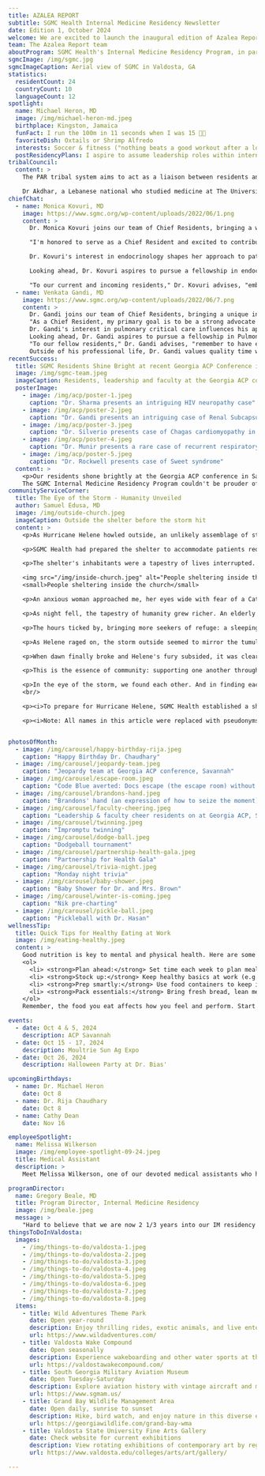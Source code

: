 ```yaml
---
title: AZALEA REPORT
subtitle: SGMC Health Internal Medicine Residency Newsletter
date: Edition 1, October 2024
welcome: We are excited to launch the inaugural edition of Azalea Report, a resident-led digital newsletter for the Internal Medicine Residency program at South Georgia Health in Valdosta, Georgia. We chose the name "Azalea Report" to honor Valdosta's nickname as the "Azalea City," reflecting our aim to flourish and showcase the best of our program, much like the vibrant azaleas that bloom across our city each spring. In this first edition, we're excited to spotlight outstanding residents, share program achievements, and hear from our newly appointed Chief Residents about their plans for the coming year. We'll also feature a section on community engagement, highlighting how our residents contribute to Valdosta and surrounding areas. Whether you're a current resident, faculty member, prospective applicant.  We invite you to learn more about our residency program through the Azalea Report and join us on this exciting journey of growth and excellence in medical education. <br/><br/> Sincerely,
team: The Azalea Report team
aboutProgram: SGMC Health's Internal Medicine Residency Program, in partnership with Mercer University School of Medicine, combines academic excellence with hands-on experience, leveraging SGMC Health's highly capable healthcare delivery system to meet the primary care and healthcare needs of rural and medically underserved areas of Georgia.
sgmcImage: /img/sgmc.jpg
sgmcImageCaption: Aerial view of SGMC in Valdosta, GA
statistics:
  residentCount: 24
  countryCount: 10
  languageCount: 12
spotlight:
  name: Michael Heron, MD
  image: /img/michael-heron-md.jpeg
  birthplace: Kingston, Jamaica
  funFact: I run the 100m in 11 seconds when I was 15 🏃🏾
  favoriteDish: Oxtails or Shrimp Alfredo
  interests: Soccer & fitness ("nothing beats a good workout after a long day of work")
  postResidencyPlans: I aspire to assume leadership roles within internal medicine and contribute to advancements in clinical guidelines and patient care.
tribalCouncil:
  content: >
    The PAR tribal system aims to act as a liaison between residents and GME focusing on resident wellness, building camaraderie and improving the resident experience. The PAR resident body recently voted for Dr Ghida Akdhar as the new Vice President, with Dr Danhely Cruz continuing on as our president. We thank Dr Sheri Walls for all her hardwork and dedication in advocating for the resident body and improving the resident experience. 

    Dr Akdhar, a Lebanese national who studied medicine at The Universite Saint Joseph in Lebanon, is excited for her new role and is committed to the continued improvement of resident well-being. "I was always drawn to extracurricular activities where I can voice my opinion, advocate for change and develop my leadership skills. I don't believe that we have to be in any titled position to have a leading role in change, but I did want to be held accountable for my work, and that's why I decided to run for a leadership position in the Tribal Council. I really believe we can shape residency into what it's supposed to be, an enjoyable training experience that does not come at the cost of our well-being."
chiefChat:
  - name: Monica Kovuri, MD
    image: https://www.sgmc.org/wp-content/uploads/2022/06/1.png
    content: >
      Dr. Monica Kovuri joins our team of Chief Residents, bringing a wealth of diverse experience and a passion for endocrinology. A graduate of Sri Devaraj Urs Medical College, Dr. Kovuri has demonstrated exceptional clinical skills and leadership throughout her residency.

      "I'm honored to serve as a Chief Resident and excited to contribute to our program's growth," says Dr. Kovuri. "My goal is to foster an environment of continuous learning and support for our residents, particularly in research and specialized areas like endocrinology."

      Dr. Kovuri's interest in endocrinology shapes her approach to patient care and resident education. She plans to organize focused workshops and case discussions in this field, benefiting residents interested in metabolic disorders and hormone-related conditions.

      Looking ahead, Dr. Kovuri aspires to pursue a fellowship in endocrinology, where she hopes to further specialize and contribute to advancements in the field. Her dedication to this subspecialty will undoubtedly enrich our program's curriculum and inspire residents with similar interests.

      "To our current and incoming residents," Dr. Kovuri advises, "embrace every learning opportunity, stay curious, and don't hesitate to explore your specific areas of interest within internal medicine. The depth and breadth of our field offer endless possibilities for growth and specialization."
  - name: Venkata Gandi, MD
    image: https://www.sgmc.org/wp-content/uploads/2022/06/7.png
    content: >
      Dr. Gandi joins our team of Chief Residents, bringing a unique international perspective and a keen interest in pulmonary critical care. A graduate of St. Matthew's University School of Medicine in Grand Cayman, Dr. Gandi has consistently demonstrated exceptional clinical acumen and leadership throughout his residency.
      "As a Chief Resident, my primary goal is to be a strong advocate for our residents at both the GME and attending physician levels," says Dr. Gandi. "I understand the challenges of residency and believe that robust support from leadership can significantly enhance the learning experience."
      Dr. Gandi's interest in pulmonary critical care influences his approach to patient management and resident education. He plans to organize specialized workshops and case discussions in this field, benefiting residents interested in pulmonary disorders and critical care medicine.
      Looking ahead, Dr. Gandi aspires to pursue a fellowship in Pulmonary Critical Care, where he hopes to further specialize and contribute to advancements in the field. His dedication to this subspecialty will undoubtedly enrich our program's curriculum and inspire residents with similar interests.
      "To our fellow residents," Dr. Gandi advises, "remember to have each other's backs. Our diverse backgrounds are our strength – let's learn from one another and grow together. When things get challenging, there's nothing more valuable than the support of your colleagues."
      Outside of his professional life, Dr. Gandi values quality time with his wife and enjoys traveling, maintaining a balance that enhances both his personal growth and medical career.
recentSuccess:
  title: SGMC Residents Shine Bright at recent Georgia ACP Conference in Savannah, GA
  image: /img/sgmc-team.jpeg
  imageCaption: Residents, leadership and faculty at the Georgia ACP conference
  posterImage:
    - image: /img/acp/poster-1.jpeg
      caption: "Dr. Sharma presents an intriguing HIV neuropathy case"
    - image: /img/acp/poster-2.jpeg
      caption: "Dr. Gandi presents an intriguing case of Renal Subcapsular Hematoma following transradial catheterization"
    - image: /img/acp/poster-3.jpeg
      caption: "Dr. Silverio presents case of Chagas cardiomyopathy in US resident from Central America"
    - image: /img/acp/poster-4.jpeg
      caption: "Dr. Munir presents a rare case of recurrent respiratory papillomatosis"
    - image: /img/acp/poster-5.jpeg
      caption: "Dr. Rockwell presents case of Sweet syndrome"
  content: >
    <p>Our residents shone brightly at the Georgia ACP conference in Savannah! Poster presenters wowed audiences with their research and clinical insights, while our Jeopardy team - <strong>Drs. McSweeney, Silverio-Lopez, and Mohan</strong> - clinched an impressive 5th place out of 15, surpassing several highly-ranked programs.
    The SGMC Internal Medicine Residency Program couldn't be prouder of all participants. Their outstanding performance has not only brought recognition to our program but also set a new benchmark for future residents. As we celebrate this year's achievements, we're already excited for an even stronger showing next year. Strong work 💪🏼 everyone!</p><br/>
communityServiceCorner:
  title: The Eye of the Storm - Humanity Unveiled
  author: Samuel Edusa, MD
  image: /img/outside-church.jpeg
  imageCaption: Outside the shelter before the storm hit
  content: >
    <p>As Hurricane Helene howled outside, an unlikely assemblage of strangers sought sanctuary within the walls of a local church. I found myself there, a resident physician volunteering alongside Red Cross staff, about to witness an extraordinary display of human resilience and connection.</p>

    <p>SGMC Health had prepared the shelter to accommodate patients requiring oxygen support. Among them were Ron, a young man with autism, and his mother. Her constant justification for their presence struck a chord. It was a poignant reminder of the difficult choices we face during crises, when the lines between necessity and precaution blur.</p>

    <p>The shelter's inhabitants were a tapestry of lives interrupted. A thirty-something-year-old African American mother spoke with quiet pride about her dozen well-behaved children. Nearby, a former hospital employee naturally assumed a leadership role, her calm demeanor serving as a balm for frayed nerves in this impromptu community.</p>

    <img src="/img/inside-church.jpeg" alt="People sheltering inside the church" />
    <small>People sheltering inside the church</small>

    <p>An anxious woman approached me, her eyes wide with fear of a Category 4 hurricane. I drew upon my medical training to assuage her concerns, even as uncertainty about Helene's true intensity gnawed at me. Not far away, a tattooed woman in her thirties cradled her oxygen-dependent infant. She shared her story as a recovering addict, her determination to stay clean for her child both heartbreaking and inspiring. In that moment, the fragility and strength of the human spirit were laid bare.</p>

    <p>As night fell, the tapestry of humanity grew richer. An elderly woman kept vigil over her two grown autistic sons, who slept peacefully on the floor, their trust in her protection absolute. A Hispanic family fashioned a makeshift living room, finding joy in board games amidst the chaos. Their laughter, a defiant counterpoint to the storm's fury, echoed through the shelter.</p>

    <p>The hours ticked by, bringing more seekers of refuge: a sleeping Hispanic man watched over by his vigilant wife; an elderly woman eager to share her entire medical history; a mentally challenged man who, in a bid for normalcy, set up his TV in the bathroom; and a homeless man who humbly requested a hot meal.</p>

    <p>As Helene raged on, the storm outside seemed to mirror the tumult within each of us. Our deepest fears and our greatest capacity for connection were brought to the surface. Huddled together on that long night, we realized a profound truth: we were in this collectively. Our shared experience became a wellspring of strength.</p>

    <p>When dawn finally broke and Helene's fury subsided, it was clear we had weathered more than just a hurricane. We had experienced a powerful reminder of our common humanity. Though we would soon part ways, each of us would carry this night with us, a testament to the unexpected strength found in shared vulnerability.</p>

    <p>This is the essence of community: supporting one another through life's storms and emerging stronger, more connected. As I reflect on that night, I am humbled by the resilience I witnessed and grateful for the opportunity to serve. It reinforced a universal truth: when stripped of our usual comforts and pretenses, we are all simply human, seeking safety, comfort, and understanding.</p>

    <p>In the eye of the storm, we found each other. And in finding each other, we found ourselves.</p>
    <br/>

    <p><i>To prepare for Hurricane Helene, SGMC Health established a shelter at a local church in Valdosta, Georgia, specifically for people who require oxygen as well as other vulnerable populations. Two resident physicians, Drs. Edusa and Joseph, volunteered to assist with the shelter's operations.</i></p>

    <p><i>Note: All names in this article were replaced with pseudonyms to protect individuals' privacy.</i></p>


photosOfMonth:
  - image: /img/carousel/happy-birthday-rija.jpeg
    caption: "Happy Birthday Dr. Chaudhary"
  - image: /img/carousel/jeopardy-team.jpeg
    caption: "Jeopardy team at Georgia ACP conference, Savannah"
  - image: /img/carousel/escape-room.jpeg
    caption: "Code Blue averted: Docs escape (the escape room) without a consult! (Georgia ACP 2024, Savannah)"
  - image: /img/carousel/brandons-hand.jpeg
    caption: "Brandons' hand (an expression of how to seize the moment) (Georgia ACP 2024, Savannah) "
  - image: /img/carousel/faculty-cheering.jpeg
    caption: "Leadership & faculty cheer residents on at Georgia ACP, Savannah"
  - image: /img/carousel/twinning.jpeg
    caption: "Impromptu twinning"
  - image: /img/carousel/dodge-ball.jpeg
    caption: "Dodgeball tournament"
  - image: /img/carousel/partnership-health-gala.jpeg
    caption: "Partnership for Health Gala"
  - image: /img/carousel/trivia-night.jpeg
    caption: "Monday night trivia"
  - image: /img/carousel/baby-shower.jpeg
    caption: "Baby Shower for Dr. and Mrs. Brown"
  - image: /img/carousel/winter-is-coming.jpeg
    caption: "Nik pre-charting"
  - image: /img/carousel/pickle-ball.jpeg
    caption: "Pickleball with Dr. Hasan"
wellnessTip:
  title: Quick Tips for Healthy Eating at Work
  image: /img/eating-healthy.jpeg
  content: >
    Good nutrition is key to mental and physical health. Here are some tips to eat healthier at work:
    <ol>
      <li> <strong>Plan ahead:</strong> Set time each week to plan meals and shop for groceries.</li>
      <li> <strong>Stock up:</strong> Keep healthy basics at work (e.g., whole grain crackers, fruit, yogurt)</li>
      <li> <strong>Prep smartly:</strong> Use food containers to keep ingredients separate until eating</li>
      <li> <strong>Pack essentials:</strong> Bring fresh bread, lean meats, salad extras, and healthy snacks</li>
    </ol>
    Remember, the food you eat affects how you feel and perform. Start small and build healthier habits over time!

events:
  - date: Oct 4 & 5, 2024
    description: ACP Savannah
  - date: Oct 15 - 17, 2024
    description: Moultrie Sun Ag Expo
  - date: Oct 26, 2024 
    description: Halloween Party at Dr. Bias'

upcomingBirthdays:
  - name: Dr. Michael Heron
    date: Oct 8
  - name: Dr. Rija Chaudhary
    date: Oct 8
  - name: Cathy Dean
    date: Nov 16

employeeSpotlight:
  name: Melissa Wilkerson
  image: /img/employee-spotlight-09-24.jpeg
  title: Medical Assistant
  description: >
    Meet Melissa Wilkerson, one of our devoted medical assistants who has been with our clinic since its opening in August 2022. Melissa is passionate about her work and equally dedicated to her family life. When not providing excellent care to our patients, she can often be found cheering on her daughter at softball games. Melissa also enjoys quality time with family and friends. Her long-standing commitment and experience make her an invaluable member of our team.

programDirector:
  name: Gregory Beale, MD
  title: Program Director, Internal Medicine Residency
  image: /img/beale.jpeg
  message: >
    "Hard to believe that we are now 2 1/3 years into our IM residency program. I am proud of each and every one of you. Keep up the hard work and independent education. ABIM will come quicker than you think."
thingsToDoInValdosta:
  images:
    - /img/things-to-do/valdosta-1.jpeg
    - /img/things-to-do/valdosta-2.jpeg
    - /img/things-to-do/valdosta-3.jpeg
    - /img/things-to-do/valdosta-4.jpeg
    - /img/things-to-do/valdosta-5.jpeg
    - /img/things-to-do/valdosta-6.jpeg
    - /img/things-to-do/valdosta-7.jpeg
    - /img/things-to-do/valdosta-8.jpeg
  items:
    - title: Wild Adventures Theme Park
      date: Open year-round
      description: Enjoy thrilling rides, exotic animals, and live entertainment at this popular theme park.
      url: https://www.wildadventures.com/
    - title: Valdosta Wake Compound
      date: Open seasonally
      description: Experience wakeboarding and other water sports at this state-of-the-art facility.
      url: https://valdostawakecompound.com/
    - title: South Georgia Military Aviation Museum
      date: Open Tuesday-Saturday
      description: Explore aviation history with vintage aircraft and memorabilia.
      url: https://www.sgmam.us/
    - title: Grand Bay Wildlife Management Area
      date: Open daily, sunrise to sunset
      description: Hike, bird watch, and enjoy nature in this diverse ecosystem.
      url: https://georgiawildlife.com/grand-bay-wma
    - title: Valdosta State University Fine Arts Gallery
      date: Check website for current exhibitions
      description: View rotating exhibitions of contemporary art by regional and national artists.
      url: https://www.valdosta.edu/colleges/arts/art/gallery/

---
```

